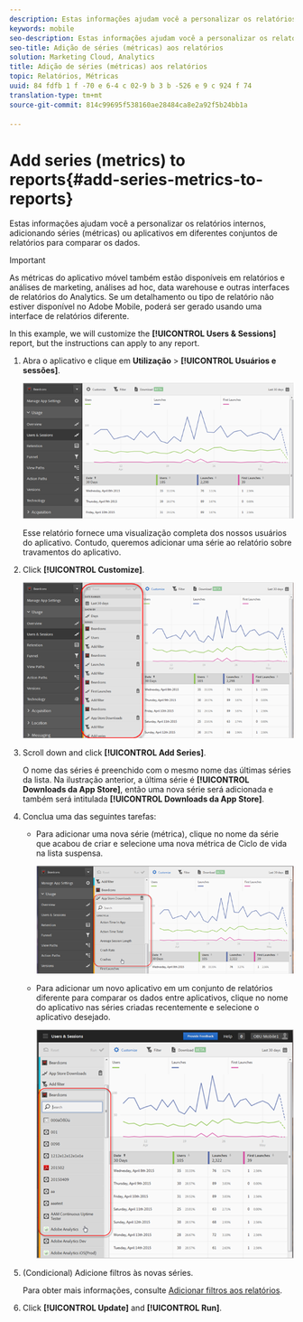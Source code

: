 ```yaml
---
description: Estas informações ajudam você a personalizar os relatórios internos, adicionando séries (métricas) ou aplicativos em diferentes conjuntos de relatórios para comparar os dados.
keywords: mobile
seo-description: Estas informações ajudam você a personalizar os relatórios internos, adicionando séries (métricas) ou aplicativos em diferentes conjuntos de relatórios para comparar os dados.
seo-title: Adição de séries (métricas) aos relatórios
solution: Marketing Cloud, Analytics
title: Adição de séries (métricas) aos relatórios
topic: Relatórios, Métricas
uuid: 84 fdfb 1 f -70 e 6-4 c 02-9 b 3 b -526 e 9 c 924 f 74
translation-type: tm+mt
source-git-commit: 814c99695f538160ae28484ca8e2a92f5b24bb1a

---
```



# Add series (metrics) to reports{#add-series-metrics-to-reports}

Estas informações ajudam você a personalizar os relatórios internos, adicionando séries (métricas) ou aplicativos em diferentes conjuntos de relatórios para comparar os dados.

>[!IMPORTANT]
>
>As métricas do aplicativo móvel também estão disponíveis em relatórios e análises de marketing, análises ad hoc, data warehouse e outras interfaces de relatórios do Analytics. Se um detalhamento ou tipo de relatório não estiver disponível no Adobe Mobile, poderá ser gerado usando uma interface de relatórios diferente.

In this example, we will customize the **[!UICONTROL Users &amp; Sessions]** report, but the instructions can apply to any report.

1. Abra o aplicativo e clique em **Utilização** &gt; **[!UICONTROL Usuários e sessões]**.

   ![Resultado da etapa](assets/customize1.png)

   Esse relatório fornece uma visualização completa dos nossos usuários do aplicativo. Contudo, queremos adicionar uma série ao relatório sobre travamentos do aplicativo.

1. Click **[!UICONTROL Customize]**.

   ![Resultado da etapa](assets/customize2.png)

1. Scroll down and click **[!UICONTROL Add Series]**.

   O nome das séries é preenchido com o mesmo nome das últimas séries da lista. Na ilustração anterior, a última série é **[!UICONTROL Downloads da App Store]**, então uma nova série será adicionada e também será intitulada **[!UICONTROL Downloads da App Store]**.

1. Conclua uma das seguintes tarefas:

   * Para adicionar uma nova série (métrica), clique no nome da série que acabou de criar e selecione uma nova métrica de Ciclo de vida na lista suspensa.

      ![Resultado da etapa](assets/add_series.png)

   * Para adicionar um novo aplicativo em um conjunto de relatórios diferente para comparar os dados entre aplicativos, clique no nome do aplicativo nas séries criadas recentemente e selecione o aplicativo desejado.

      ![](assets/add_series_app.png)

1. (Condicional) Adicione filtros às novas séries.

   Para obter mais informações, consulte [Adicionar filtros aos relatórios](/help/using/usage/reports-customize/t-reports-customize.md).
1. Click **[!UICONTROL Update]** and **[!UICONTROL Run]**.
